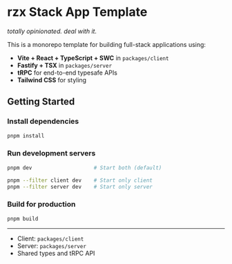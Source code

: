 # rzx Stack App Template

*totally opinionated. deal with it.*

This is a monorepo template for building full-stack applications using:

- **Vite + React + TypeScript + SWC** in `packages/client`
- **Fastify + TSX** in `packages/server`
- **tRPC** for end-to-end typesafe APIs
- **Tailwind CSS** for styling

## Getting Started

### Install dependencies

```sh
pnpm install
```

### Run development servers

```sh
pnpm dev                    # Start both (default)

pnpm --filter client dev    # Start only client
pnpm --filter server dev    # Start only server
```

### Build for production

```sh
pnpm build
```

---

- Client: `packages/client`
- Server: `packages/server`
- Shared types and tRPC API
